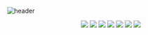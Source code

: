   <div>
    
    <!--Header-->
    ![header](https://capsule-render.vercel.app/api?type=venom&color=gradient&fontSize=60&height=300&section=header&text=Nothing,%20Ordinary%20Sunday)
    
  </div>
  
  <div align="center">
    <!--Body-->
    <!--Python-->
    <img src="https://img.shields.io/badge/Python-3776AB?style=flat-square&logo=Python&logoColor=white"/>
    <!--JavaScript-->
    <img src="https://img.shields.io/badge/JavaScript-F7DF1E?style=flat-square&logo=JavaScript&logoColor=white"/>
    <!--HTML5-->
    <img src="https://img.shields.io/badge/HTML5-E34F26?style=flat-square&logo=HTML5&logoColor=white"/>
    <!--CSS-->
    <img src="https://img.shields.io/badge/CSS3-1572B6?style=flat-square&logo=CSS3&logoColor=white"/>
    <!--Flask-->
    <img src="https://img.shields.io/badge/Flask-000000?style=flat-square&logo=Flask&logoColor=white"/>
    <!--Amazon AWS-->
    <img src="https://img.shields.io/badge/Amazon AWS-232F3E?style=flat-square&logo=AWS&logoColor=white"/>
      <!--MySQL-->
    <img src="https://img.shields.io/badge/MySQL-4479A1?style=flat-square&logo=MySQL&logoColor=white"/>
  </div>
